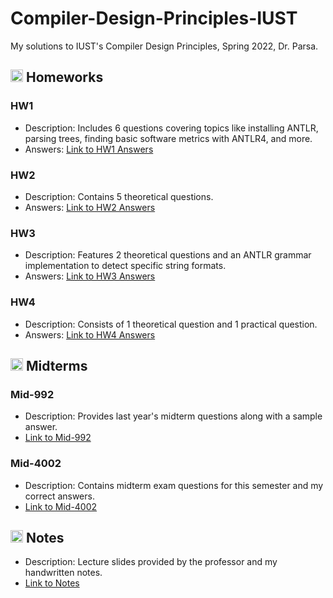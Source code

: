 # Compiler-Design-Principles-IUST
My solutions to IUST's Compiler Design Principles, Spring 2022, Dr. Parsa.

## <img width="20" height="20" src="https://img.icons8.com/ios/50/41b883/homework.png" alt="homework"/> Homeworks
### HW1
- Description: Includes 6 questions covering topics like installing ANTLR, parsing trees, finding basic software metrics with ANTLR4, and more.
- Answers: [Link to HW1 Answers](https://github.com/lelnazrezaeel/Compiler-Design-Principles-IUST/tree/main/Homeworks/HW1)

### HW2
- Description: Contains 5 theoretical questions.
- Answers: [Link to HW2 Answers](https://github.com/lelnazrezaeel/Compiler-Design-Principles-IUST/tree/main/Homeworks/HW2)

### HW3
- Description: Features 2 theoretical questions and an ANTLR grammar implementation to detect specific string formats.
- Answers: [Link to HW3 Answers](https://github.com/lelnazrezaeel/Compiler-Design-Principles-IUST/tree/main/Homeworks/HW3)

### HW4
- Description: Consists of 1 theoretical question and 1 practical question.
- Answers: [Link to HW4 Answers](https://github.com/lelnazrezaeel/Compiler-Design-Principles-IUST/tree/main/Homeworks/HW4)

## <img width="20" height="20" src="https://img.icons8.com/wired/64/41b883/test-passed.png" alt="test-passed"/> Midterms
### Mid-992
- Description: Provides last year's midterm questions along with a sample answer.
- [Link to Mid-992](https://github.com/lelnazrezaeel/Compiler-Design-Principles-IUST/tree/main/Midterms/Mid-992)

### Mid-4002
- Description: Contains midterm exam questions for this semester and my correct answers.
- [Link to Mid-4002](https://github.com/lelnazrezaeel/Compiler-Design-Principles-IUST/tree/main/Midterms/Mid-4002)

## <img width="20" height="20" src="https://img.icons8.com/external-smashingstocks-mixed-smashing-stocks/68/41b883/external-Notes-work-from-home-smashingstocks-mixed-smashing-stocks-2.png" alt="Notes"/> Notes
- Description: Lecture slides provided by the professor and my handwritten notes.
- [Link to Notes](https://github.com/lelnazrezaeel/Compiler-Design-Principles-IUST/tree/main/Notes)
